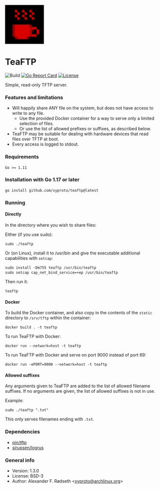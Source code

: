 <img src="img/teaftp.svg" width="128">

# TeaFTP

![Build](https://github.com/xyproto/teaftp/workflows/Build/badge.svg) [![Go Report Card](https://goreportcard.com/badge/github.com/xyproto/teaftp)](https://goreportcard.com/report/github.com/xyproto/teaftp) [![License](https://img.shields.io/badge/license-BSD-green.svg?style=flat)](https://raw.githubusercontent.com/xyproto/teaftp/main/LICENSE)

Simple, read-only TFTP server.

### Features and limitations

* Will happily share ANY file on the system, but does not have access to write to any file.
  * Use the provided Docker container for a way to serve only a limited selection of files.
  * Or use the list of allowed prefixes or suffixes, as described below.
* TeaFTP may be suitable for dealing with hardware devices that read files over TFTP at boot.
* Every access is logged to stdout.

### Requirements

    Go >= 1.11

### Installation with Go 1.17 or later

    go install github.com/xyproto/teaftp@latest

### Running

#### Directly

In the directory where you wish to share files:

Either (if you use sudo):

    sudo ./teaftp

Or (on Linux), install it to /usr/bin and give the executable additional capabilities with `setcap`:

    sudo install -Dm755 teaftp /usr/bin/teaftp
    sudo setcap cap_net_bind_service=+ep /usr/bin/teaftp

Then run it:
    
    teaftp

#### Docker

To build the Docker container, and also copy in the contents of the `static` directory to `/srv/tftp` within the container:

    docker build . -t teaftp

To run TeaFTP with Docker:

    docker run --network=host -t teaftp

To run TeaFTP with Docker and serve on port 9000 instead of port 69:

    docker run -ePORT=9000 --network=host -t teaftp

#### Allowed suffixes

Any arguments given to TeaFTP are added to the list of allowed filename suffixes. If no arguments are given, the list of allowed suffixes is not in use.

Example:

    sudo ./teaftp ".txt"

This only serves filenames ending with `.txt`.

### Dependencies

* [pin/tftp](https://github.com/pin/tftp)
* [sirupsen/logrus](https://github.com/sirupsen/logrus)

### General info

* Version: 1.3.0
* License: BSD-3
* Author: Alexander F. Rødseth &lt;xyproto@archlinux.org&gt;
